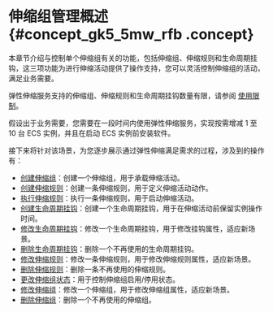 # 伸缩组管理概述 {#concept_gk5_5mw_rfb .concept}

本章节介绍与控制单个伸缩组有关的功能，包括伸缩组、伸缩规则和生命周期挂钩，这三项功能为进行伸缩活动提供了操作支持，您可以灵活控制伸缩组的活动，满足业务需要。

弹性伸缩服务支持的伸缩组、伸缩规则和生命周期挂钩数量有限，请参阅 [使用限制](cn.zh-CN/用户指南/使用须知/数量限制.md#)。

假设出于业务需要，您需要在一段时间内使用弹性伸缩服务，实现按需增减 1 至 10 台 ECS 实例，并且在启动 ECS 实例前安装软件。

接下来将针对该场景，为您逐步展示通过弹性伸缩满足需求的过程，涉及到的操作有：

-   [创建伸缩组](cn.zh-CN/用户指南/管理单个伸缩组/实现自动伸缩/创建伸缩组.md#)：创建一个伸缩组，用于承载伸缩活动。
-   [创建伸缩规则](cn.zh-CN/用户指南/管理单个伸缩组/实现自动伸缩/创建伸缩规则.md#)：创建一条伸缩规则，用于定义伸缩活动动作。
-   [执行伸缩规则](cn.zh-CN/用户指南/管理单个伸缩组/实现自动伸缩/执行伸缩规则.md#)：执行一条伸缩规则，用于启动伸缩活动。
-   [创建生命周期挂钩](cn.zh-CN/用户指南/管理单个伸缩组/实现自动伸缩/创建生命周期挂钩.md#)：创建一个生命周期挂钩，用于在伸缩活动前保留实例操作时间。
-   [修改生命周期挂钩](cn.zh-CN/用户指南/管理单个伸缩组/维护自动伸缩/修改生命周期挂钩.md#)：修改一个生命周期挂钩，用于修改挂钩属性，适应新场景。
-   [删除生命周期挂钩](cn.zh-CN/用户指南/管理单个伸缩组/维护自动伸缩/删除生命周期挂钩.md#)：删除一个不再使用的生命周期挂钩。
-   [修改伸缩规则](cn.zh-CN/用户指南/管理单个伸缩组/维护自动伸缩/修改伸缩规则.md#)：修改一条伸缩规则，用于修改伸缩规则属性，适应新场景。
-   [删除伸缩规则](cn.zh-CN/用户指南/管理单个伸缩组/维护自动伸缩/删除伸缩规则.md#)：删除一条不再使用的伸缩规则。
-   [更改伸缩组状态](cn.zh-CN/用户指南/管理单个伸缩组/维护自动伸缩/更改伸缩组状态.md#)：用于控制伸缩组启用/停用状态。
-   [修改伸缩组](cn.zh-CN/用户指南/管理单个伸缩组/维护自动伸缩/修改伸缩组.md#)：修改一个伸缩组，用于修改伸缩组属性，适应新场景。
-   [删除伸缩组](cn.zh-CN/用户指南/管理单个伸缩组/维护自动伸缩/删除伸缩组.md#)：删除一个不再使用的伸缩组。

